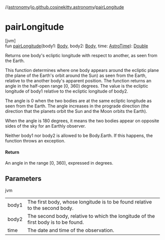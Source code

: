 //[astronomy](../../index.md)/[io.github.cosinekitty.astronomy](index.md)/[pairLongitude](pair-longitude.md)

# pairLongitude

[jvm]\
fun [pairLongitude](pair-longitude.md)(body1: [Body](-body/index.md), body2: [Body](-body/index.md), time: [AstroTime](-astro-time/index.md)): [Double](https://kotlinlang.org/api/latest/jvm/stdlib/kotlin/-double/index.html)

Returns one body's ecliptic longitude with respect to another, as seen from the Earth.

This function determines where one body appears around the ecliptic plane (the plane of the Earth's orbit around the Sun) as seen from the Earth, relative to the another body's apparent position. The function returns an angle in the half-open range [0, 360) degrees. The value is the ecliptic longitude of body1 relative to the ecliptic longitude of body2.

The angle is 0 when the two bodies are at the same ecliptic longitude as seen from the Earth. The angle increases in the prograde direction (the direction that the planets orbit the Sun and the Moon orbits the Earth).

When the angle is 180 degrees, it means the two bodies appear on opposite sides of the sky for an Earthly observer.

Neither body1 nor body2 is allowed to be Body.Earth. If this happens, the function throws an exception.

#### Return

An angle in the range [0, 360), expressed in degrees.

## Parameters

jvm

| | |
|---|---|
| body1 | The first body, whose longitude is to be found relative to the second body. |
| body2 | The second body, relative to which the longitude of the first body is to be found. |
| time | The date and time of the observation. |
